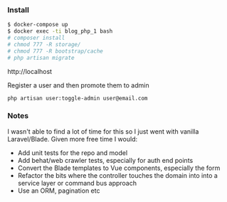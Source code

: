 ### Install

```bash
$ docker-compose up
$ docker exec -ti blog_php_1 bash
# composer install
# chmod 777 -R storage/
# chmod 777 -R bootstrap/cache
# php artisan migrate
```

http://localhost

Register a user and then promote them to admin
```
php artisan user:toggle-admin user@email.com
```

### Notes

I wasn't able to find a lot of time for this so I just went with vanilla Laravel/Blade. Given more free time I would: 

* Add unit tests for the repo and model
* Add behat/web crawler tests, especially for auth end points
* Convert the Blade templates to Vue components, especially the form
* Refactor the bits where the controller touches the domain into into a service layer or command bus approach
* Use an ORM, pagination etc
